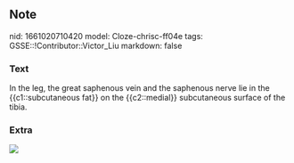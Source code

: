 ## Note
nid: 1661020710420
model: Cloze-chrisc-ff04e
tags: GSSE::!Contributor::Victor_Liu
markdown: false

### Text
In the leg, the great saphenous vein and the saphenous nerve lie in the {{c1::subcutaneous fat}} on the {{c2::medial}} subcutaneous surface of the tibia.

### Extra
<img src="f044-002-9780323077798.jpg">
